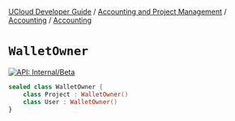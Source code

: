 [UCloud Developer Guide](/docs/developer-guide/README.md) / [Accounting and Project Management](/docs/developer-guide/accounting-and-projects/README.md) / [Accounting](/docs/developer-guide/accounting-and-projects/accounting/README.md) / [Accounting](/docs/developer-guide/accounting-and-projects/accounting/allocations.md)

# `WalletOwner`


[![API: Internal/Beta](https://img.shields.io/static/v1?label=API&message=Internal/Beta&color=red&style=flat-square)](/docs/developer-guide/core/api-conventions.md)



```kotlin
sealed class WalletOwner {
    class Project : WalletOwner()
    class User : WalletOwner()
}
```



